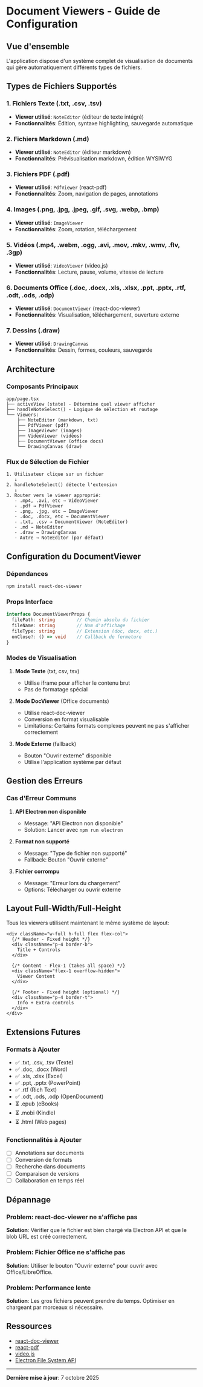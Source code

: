 # Document Viewers - Guide de Configuration

## Vue d'ensemble

L'application dispose d'un système complet de visualisation de documents qui gère automatiquement différents types de fichiers.

## Types de Fichiers Supportés

### 1. **Fichiers Texte** (.txt, .csv, .tsv)
- **Viewer utilisé**: `NoteEditor` (éditeur de texte intégré)
- **Fonctionnalités**: Édition, syntaxe highlighting, sauvegarde automatique

### 2. **Fichiers Markdown** (.md)
- **Viewer utilisé**: `NoteEditor` (éditeur markdown)
- **Fonctionnalités**: Prévisualisation markdown, édition WYSIWYG

### 3. **Fichiers PDF** (.pdf)
- **Viewer utilisé**: `PdfViewer` (react-pdf)
- **Fonctionnalités**: Zoom, navigation de pages, annotations

### 4. **Images** (.png, .jpg, .jpeg, .gif, .svg, .webp, .bmp)
- **Viewer utilisé**: `ImageViewer`
- **Fonctionnalités**: Zoom, rotation, téléchargement

### 5. **Vidéos** (.mp4, .webm, .ogg, .avi, .mov, .mkv, .wmv, .flv, .3gp)
- **Viewer utilisé**: `VideoViewer` (video.js)
- **Fonctionnalités**: Lecture, pause, volume, vitesse de lecture

### 6. **Documents Office** (.doc, .docx, .xls, .xlsx, .ppt, .pptx, .rtf, .odt, .ods, .odp)
- **Viewer utilisé**: `DocumentViewer` (react-doc-viewer)
- **Fonctionnalités**: Visualisation, téléchargement, ouverture externe

### 7. **Dessins** (.draw)
- **Viewer utilisé**: `DrawingCanvas`
- **Fonctionnalités**: Dessin, formes, couleurs, sauvegarde

## Architecture

### Composants Principaux

```
app/page.tsx
├── activeView (state) - Détermine quel viewer afficher
├── handleNoteSelect() - Logique de sélection et routage
└── Viewers:
    ├── NoteEditor (markdown, txt)
    ├── PdfViewer (pdf)
    ├── ImageViewer (images)
    ├── VideoViewer (vidéos)
    ├── DocumentViewer (office docs)
    └── DrawingCanvas (draw)
```

### Flux de Sélection de Fichier

```
1. Utilisateur clique sur un fichier
   ↓
2. handleNoteSelect() détecte l'extension
   ↓
3. Router vers le viewer approprié:
   - .mp4, .avi, etc → VideoViewer
   - .pdf → PdfViewer
   - .png, .jpg, etc → ImageViewer
   - .doc, .docx, etc → DocumentViewer
   - .txt, .csv → DocumentViewer (NoteEditor)
   - .md → NoteEditor
   - .draw → DrawingCanvas
   - Autre → NoteEditor (par défaut)
```

## Configuration du DocumentViewer

### Dépendances
```bash
npm install react-doc-viewer
```

### Props Interface
```typescript
interface DocumentViewerProps {
  filePath: string        // Chemin absolu du fichier
  fileName: string        // Nom d'affichage
  fileType: string        // Extension (doc, docx, etc.)
  onClose?: () => void    // Callback de fermeture
}
```

### Modes de Visualisation

1. **Mode Texte** (txt, csv, tsv)
   - Utilise iframe pour afficher le contenu brut
   - Pas de formatage spécial

2. **Mode DocViewer** (Office documents)
   - Utilise react-doc-viewer
   - Conversion en format visualisable
   - Limitations: Certains formats complexes peuvent ne pas s'afficher correctement

3. **Mode Externe** (fallback)
   - Bouton "Ouvrir externe" disponible
   - Utilise l'application système par défaut

## Gestion des Erreurs

### Cas d'Erreur Communs

1. **API Electron non disponible**
   - Message: "API Electron non disponible"
   - Solution: Lancer avec `npm run electron`

2. **Format non supporté**
   - Message: "Type de fichier non supporté"
   - Fallback: Bouton "Ouvrir externe"

3. **Fichier corrompu**
   - Message: "Erreur lors du chargement"
   - Options: Télécharger ou ouvrir externe

## Layout Full-Width/Full-Height

Tous les viewers utilisent maintenant le même système de layout:

```tsx
<div className="w-full h-full flex flex-col">
  {/* Header - Fixed height */}
  <div className="p-4 border-b">
    Title + Controls
  </div>
  
  {/* Content - Flex-1 (takes all space) */}
  <div className="flex-1 overflow-hidden">
    Viewer Content
  </div>
  
  {/* Footer - Fixed height (optional) */}
  <div className="p-4 border-t">
    Info + Extra controls
  </div>
</div>
```

## Extensions Futures

### Formats à Ajouter
- ✅ .txt, .csv, .tsv (Texte)
- ✅ .doc, .docx (Word)
- ✅ .xls, .xlsx (Excel)
- ✅ .ppt, .pptx (PowerPoint)
- ✅ .rtf (Rich Text)
- ✅ .odt, .ods, .odp (OpenDocument)
- ⏳ .epub (eBooks)
- ⏳ .mobi (Kindle)
- ⏳ .html (Web pages)

### Fonctionnalités à Ajouter
- [ ] Annotations sur documents
- [ ] Conversion de formats
- [ ] Recherche dans documents
- [ ] Comparaison de versions
- [ ] Collaboration en temps réel

## Dépannage

### Problem: react-doc-viewer ne s'affiche pas
**Solution**: Vérifier que le fichier est bien chargé via Electron API et que le blob URL est créé correctement.

### Problem: Fichier Office ne s'affiche pas
**Solution**: Utiliser le bouton "Ouvrir externe" pour ouvrir avec Office/LibreOffice.

### Problem: Performance lente
**Solution**: Les gros fichiers peuvent prendre du temps. Optimiser en chargeant par morceaux si nécessaire.

## Ressources

- [react-doc-viewer](https://www.npmjs.com/package/react-doc-viewer)
- [react-pdf](https://www.npmjs.com/package/react-pdf)
- [video.js](https://videojs.com/)
- [Electron File System API](https://www.electronjs.org/docs/latest/api/app)

---

**Dernière mise à jour**: 7 octobre 2025
